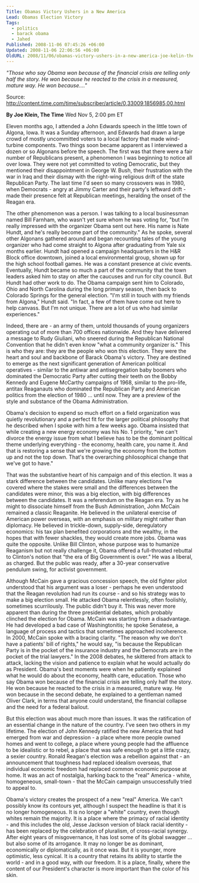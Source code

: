 ```yaml
---
Title: Obamas Victory Ushers in a New America
Lead: Obamas Election Victory
Tags:
  - politics
  - barack obama
  - Jahed
Published: 2008-11-06 07:45:26 +06:00
Updated: 2008-11-06 22:06:56 +06:00
OldURL: 2008/11/06/obamas-victory-ushers-in-a-new-america-joe-kelin-the-time/
---
```


_"Those who say Obama won because of the financial crisis are telling only half the story. He won because he reacted to the crisis in a measured, mature way. He won because...."_

Source: http://content.time.com/time/subscriber/article/0,33009,1856985,00.html

**By Joe Klein, The Time**
Wed Nov 5, 2:00 pm ET

Eleven months ago, I attended a John Edwards speech in the little town of Algona, Iowa. It was a Sunday afternoon, and Edwards had drawn a large crowd of mostly uncommitted voters to a local factory that made wind-turbine components. Two things soon became apparent as I interviewed a dozen or so Algonans before the speech. The first was that there were a fair number of Republicans present, a phenomenon I was beginning to notice all over Iowa. They were not yet committed to voting Democratic, but they mentioned their disappointment in George W. Bush, their frustration with the war in Iraq and their dismay with the right-wing religious drift of the state Republican Party. The last time I'd seen so many crossovers was in 1980, when Democrats - angry at Jimmy Carter and their party's leftward drift - made their presence felt at Republican meetings, heralding the onset of the Reagan era.

The other phenomenon was a person. I was talking to a local businessman named Bill Farnham, who wasn't yet sure whom he was voting for, "but I'm really impressed with the organizer Obama sent out here. His name is Nate Hundt, and he's really become part of the community." As he spoke, several other Algonans gathered around and began recounting tales of the young organizer who had come straight to Algona after graduating from Yale six months earlier. Hundt had opened a campaign headquarters in the H&R Block office downtown, joined a local environmental group, shown up for the high school football games. He was a constant presence at civic events. Eventually, Hundt became so much a part of the community that the town leaders asked him to stay on after the caucuses and run for city council. But Hundt had other work to do. The Obama campaign sent him to Colorado, Ohio and North Carolina during the long primary season, then back to Colorado Springs for the general election. "I'm still in touch with my friends from Algona," Hundt said. "In fact, a few of them have come out here to help canvass. But I'm not unique. There are a lot of us who had similar experiences."

Indeed, there are - an army of them, untold thousands of young organizers operating out of more than 700 offices nationwide. And they have delivered a message to Rudy Giuliani, who sneered during the Republican National Convention that he didn't even know "what a community organizer is." This is who they are: they are the people who won this election. They were the heart and soul and backbone of Barack Obama's victory. They are destined to emerge as the next significant generation of American political operatives - similar to the antiwar and antisegregation baby boomers who dominated the Democratic Party after cutting their teeth on the Bobby Kennedy and Eugene McCarthy campaigns of 1968, similar to the pro-life, antitax Reaganauts who dominated the Republican Party and American politics from the election of 1980 ... until now. They are a preview of the style and substance of the Obama Administration.

Obama's decision to expend so much effort on a field organization was quietly revolutionary and a perfect fit for the larger political philosophy that he described when I spoke with him a few weeks ago. Obama insisted that while creating a new energy economy was his No. 1 priority, "we can't divorce the energy issue from what I believe has to be the dominant political theme underlying everything - the economy, health care, you name it. And that is restoring a sense that we're growing the economy from the bottom up and not the top down. That's the overarching philosophical change that we've got to have."

That was the substantive heart of his campaign and of this election. It was a stark difference between the candidates. Unlike many elections I've covered where the stakes were small and the differences between the candidates were minor, this was a big election, with big differences between the candidates. It was a referendum on the Reagan era. Try as he might to dissociate himself from the Bush Administration, John McCain remained a classic Reaganite. He believed in the unilateral exercise of American power overseas, with an emphasis on military might rather than diplomacy. He believed in trickle-down, supply-side, deregulatory economics: his tax plan benefited corporations and the wealthy, in the hopes that with fewer shackles, they would create more jobs. Obama was quite the opposite. Unlike Bill Clinton, whose purpose was to humanize Reaganism but not really challenge it, Obama offered a full-throated rebuttal to Clinton's notion that "the era of Big Government is over." He was a liberal, as charged. But the public was ready, after a 30-year conservative pendulum swing, for activist government.

Although McCain gave a gracious concession speech, the old fighter pilot understood that his argument was a loser - perhaps he even understood that the Reagan revolution had run its course - and so his strategy was to make a big election small. He attacked Obama relentlessly, often foolishly, sometimes scurrilously. The public didn't buy it. This was never more apparent than during the three presidential debates, which probably clinched the election for Obama. McCain was starting from a disadvantage. He had developed a bad case of Washingtonitis; he spoke Senatese, a language of process and tactics that sometimes approached incoherence. In 2000, McCain spoke with a bracing clarity. "The reason why we don't have a patients' bill of rights," he would say, "is because the Republican Party is in the pocket of the insurance industry and the Democrats are in the pocket of the trial lawyers." In the 2008 debates, he skittered from attack to attack, lacking the vision and patience to explain what he would actually do as President. Obama's best moments were when he patiently explained what he would do about the economy, health care, education. Those who say Obama won because of the financial crisis are telling only half the story. He won because he reacted to the crisis in a measured, mature way. He won because in the second debate, he explained to a gentleman named Oliver Clark, in terms that anyone could understand, the financial collapse and the need for a federal bailout.

But this election was about much more than issues. It was the ratification of an essential change in the nature of the country. I've seen two others in my lifetime. The election of John Kennedy ratified the new America that had emerged from war and depression - a place where more people owned homes and went to college, a place where young people had the affluence to be idealistic or to rebel, a place that was safe enough to get a little crazy, a sexier country. Ronald Reagan's election was a rebellion against that - an announcement that toughness had replaced idealism overseas, that individual economic freedom had replaced common economic purpose at home. It was an act of nostalgia, harking back to the "real" America - white, homogeneous, small-town - that the McCain campaign unsuccessfully tried to appeal to.

Obama's victory creates the prospect of a new "real" America. We can't possibly know its contours yet, although I suspect the headline is that it is no longer homogeneous. It is no longer a "white" country, even though whites remain the majority. It is a place where the primacy of racial identity - and this includes the old, Jesse Jackson version of black racial identity - has been replaced by the celebration of pluralism, of cross-racial synergy. After eight years of misgovernance, it has lost some of its global swagger ... but also some of its arrogance. It may no longer be as dominant, economically or diplomatically, as it once was. But it is younger, more optimistic, less cynical. It is a country that retains its ability to startle the world - and in a good way, with our freedom. It is a place, finally, where the content of our President's character is more important than the color of his skin.
